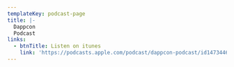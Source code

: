 ```yaml
---
templateKey: podcast-page
title: |-
  Dappcon  
  Podcast
links:
  - btnTitle: Listen on itunes
    link: 'https://podcasts.apple.com/podcast/dappcon-podcast/id1473446370'
---
```


